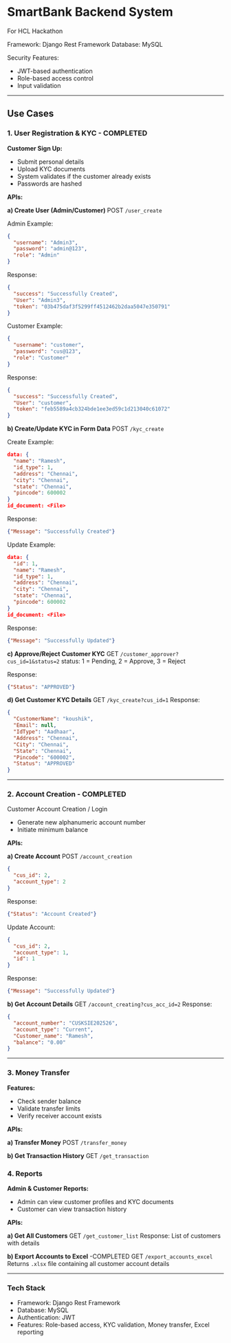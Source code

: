 # SmartBank Backend System

For HCL Hackathon

Framework: Django Rest Framework
Database: MySQL

Security Features:

* JWT-based authentication
* Role-based access control
* Input validation

---

## Use Cases

### 1. User Registration & KYC - COMPLETED

**Customer Sign Up:**

* Submit personal details
* Upload KYC documents
* System validates if the customer already exists
* Passwords are hashed

**APIs:**

**a) Create User (Admin/Customer)**
POST `/user_create`

Admin Example:

```json
{
  "username": "Admin3",
  "password": "admin@123",
  "role": "Admin"
}
```

Response:

```json
{
  "success": "Successfully Created",
  "User": "Admin3",
  "token": "03b475daf3f5299ff4512462b2daa5047e350791"
}
```

Customer Example:

```json
{
  "username": "customer",
  "password": "cus@123",
  "role": "Customer"
}
```

Response:

```json
{
  "success": "Successfully Created",
  "User": "customer",
  "token": "feb5589a4cb324bde1ee3ed59c1d213040c61072"
}
```

**b) Create/Update KYC in Form Data**
POST `/kyc_create`

Create Example:

```json
data: {
  "name": "Ramesh",
  "id_type": 1,
  "address": "Chennai",
  "city": "Chennai",
  "state": "Chennai",
  "pincode": 600002
}
id_document: <File>
```

Response:

```json
{"Message": "Successfully Created"}
```

Update Example:

```json
data: {
  "id": 1,
  "name": "Ramesh",
  "id_type": 1,
  "address": "Chennai",
  "city": "Chennai",
  "state": "Chennai",
  "pincode": 600002
}
id_document: <File>
```

Response:

```json
{"Message": "Successfully Updated"}
```

**c) Approve/Reject Customer KYC**
GET `/customer_approver?cus_id=1&status=2`
status: 1 = Pending, 2 = Approve, 3 = Reject

Response:

```json
{"Status": "APPROVED"}
```

**d) Get Customer KYC Details**
GET `/kyc_create?cus_id=1`
Response:

```json
{
  "CustomerName": "koushik",
  "Email": null,
  "IdType": "Aadhaar",
  "Address": "Chennai",
  "City": "Chennai",
  "State": "Chennai",
  "Pincode": "600002",
  "Status": "APPROVED"
}
```

---

### 2. Account Creation - COMPLETED

Customer Account Creation / Login

* Generate new alphanumeric account number
* Initiate minimum balance

**APIs:**

**a) Create Account**
POST `/account_creation`

```json
{
  "cus_id": 2,
  "account_type": 2
}
```

Response:

```json
{"Status": "Account Created"}
```

Update Account:

```json
{
  "cus_id": 2,
  "account_type": 1,
  "id": 1
}
```

Response:

```json
{"Message": "Successfully Updated"}
```

**b) Get Account Details**
GET `/account_creating?cus_acc_id=2`
Response:

```json
{
  "account_number": "CUSKSIE202526",
  "account_type": "Current",
  "Customer_name": "Ramesh",
  "balance": "0.00"
}
```

---

### 3. Money Transfer

**Features:**

* Check sender balance
* Validate transfer limits
* Verify receiver account exists

**APIs:**

**a) Transfer Money**
POST `/transfer_money`


**b) Get Transaction History**
GET `/get_transaction`


### 4. Reports

**Admin & Customer Reports:**

* Admin can view customer profiles and KYC documents
* Customer can view transaction history

**APIs:**

**a) Get All Customers**
GET `/get_customer_list`
Response: List of customers with details

**b) Export Accounts to Excel** -COMPLETED
GET `/export_accounts_excel`
Returns `.xlsx` file containing all customer account details

---

### Tech Stack

* Framework: Django Rest Framework
* Database: MySQL
* Authentication: JWT
* Features: Role-based access, KYC validation, Money transfer, Excel reporting
